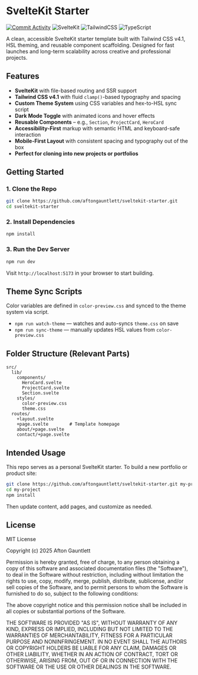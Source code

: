 # SvelteKit Starter

[![Commit Activity](https://img.shields.io/github/commit-activity/m/aftongauntlett/sveltekit-starter)](https://github.com/aftongauntlett/sveltekit-starter/commits)
![SvelteKit](https://img.shields.io/badge/SvelteKit-%23ff3e00.svg?style=flat&logo=svelte&logoColor=white)
![TailwindCSS](https://img.shields.io/badge/TailwindCSS-38B2AC?style=flat&logo=tailwind-css&logoColor=white)
![TypeScript](https://img.shields.io/badge/TypeScript-3178C6?style=flat&logo=typescript&logoColor=white)

A clean, accessible SvelteKit starter template built with Tailwind CSS v4.1, HSL theming, and reusable component scaffolding. Designed for fast launches and long-term scalability across creative and professional projects.

## Features

- **SvelteKit** with file-based routing and SSR support
- **Tailwind CSS v4.1** with fluid `clamp()`-based typography and spacing
- **Custom Theme System** using CSS variables and hex-to-HSL sync script
- **Dark Mode Toggle** with animated icons and hover effects
- **Reusable Components** – e.g., `Section`, `ProjectCard`, `HeroCard`
- **Accessibility-First** markup with semantic HTML and keyboard-safe interaction
- **Mobile-First Layout** with consistent spacing and typography out of the box
- **Perfect for cloning into new projects or portfolios**

## Getting Started

### 1. **Clone the Repo**

```bash
git clone https://github.com/aftongauntlett/sveltekit-starter.git
cd sveltekit-starter
```

### 2. **Install Dependencies**

```bash
npm install
```

### 3. **Run the Dev Server**

```bash
npm run dev
```

Visit `http://localhost:5173` in your browser to start building.

## Theme Sync Scripts

Color variables are defined in `color-preview.css` and synced to the theme system via script.

- `npm run watch-theme` — watches and auto-syncs `theme.css` on save
- `npm run sync-theme` — manually updates HSL values from `color-preview.css`

## Folder Structure (Relevant Parts)

```
src/
  lib/
    components/
      HeroCard.svelte
      ProjectCard.svelte
      Section.svelte
    styles/
      color-preview.css
      theme.css
  routes/
    +layout.svelte
    +page.svelte        # Template homepage
    about/+page.svelte
    contact/+page.svelte
```

## Intended Usage

This repo serves as a personal SvelteKit starter. To build a new portfolio or product site:

```bash
git clone https://github.com/aftongauntlett/sveltekit-starter.git my-project
cd my-project
npm install
```

Then update content, add pages, and customize as needed.

## License

MIT License

Copyright (c) 2025 Afton Gauntlett

Permission is hereby granted, free of charge, to any person obtaining a copy
of this software and associated documentation files (the "Software"), to deal
in the Software without restriction, including without limitation the rights
to use, copy, modify, merge, publish, distribute, sublicense, and/or sell
copies of the Software, and to permit persons to whom the Software is
furnished to do so, subject to the following conditions:

The above copyright notice and this permission notice shall be included in
all copies or substantial portions of the Software.

THE SOFTWARE IS PROVIDED "AS IS", WITHOUT WARRANTY OF ANY KIND, EXPRESS OR
IMPLIED, INCLUDING BUT NOT LIMITED TO THE WARRANTIES OF MERCHANTABILITY,
FITNESS FOR A PARTICULAR PURPOSE AND NONINFRINGEMENT. IN NO EVENT SHALL THE
AUTHORS OR COPYRIGHT HOLDERS BE LIABLE FOR ANY CLAIM, DAMAGES OR OTHER
LIABILITY, WHETHER IN AN ACTION OF CONTRACT, TORT OR OTHERWISE, ARISING
FROM, OUT OF OR IN CONNECTION WITH THE SOFTWARE OR THE USE OR OTHER DEALINGS
IN THE SOFTWARE.

